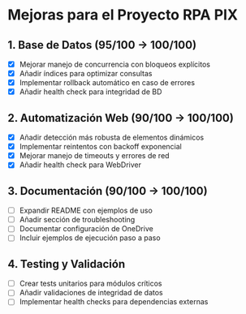 # Mejoras para el Proyecto RPA PIX

## 1. Base de Datos (95/100 → 100/100)
- [x] Mejorar manejo de concurrencia con bloqueos explícitos
- [x] Añadir índices para optimizar consultas
- [x] Implementar rollback automático en caso de errores
- [x] Añadir health check para integridad de BD

## 2. Automatización Web (90/100 → 100/100)
- [x] Añadir detección más robusta de elementos dinámicos
- [x] Implementar reintentos con backoff exponencial
- [x] Mejorar manejo de timeouts y errores de red
- [x] Añadir health check para WebDriver

## 3. Documentación (90/100 → 100/100)
- [ ] Expandir README con ejemplos de uso
- [ ] Añadir sección de troubleshooting
- [ ] Documentar configuración de OneDrive
- [ ] Incluir ejemplos de ejecución paso a paso

## 4. Testing y Validación
- [ ] Crear tests unitarios para módulos críticos
- [ ] Añadir validaciones de integridad de datos
- [ ] Implementar health checks para dependencias externas
